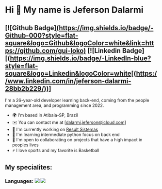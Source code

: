 Hi 👋 My name is Jeferson Dalarmi
==========================
[![Github Badge][(https://img.shields.io/badge/-Github-000?style=flat-square&logo=Github&logoColor=white&link=https://github.com/gui-loko)](https://github.com/Jdalarmi)
[![Linkedin Badge][(https://img.shields.io/badge/-LinkedIn-blue?style=flat-square&logo=Linkedin&logoColor=white[(https://www.linkedin.com/in/jeferson-dalarmi-28bb2b229/))]
--------------------------

I'm a 26-year-old developer learning back-end, coming from the people management area, and programming since 2022.


* 🌍  I'm based in Atibaia-SP, Brazil
* ✉️  You can contact me at [dalarmi.jeferson@icloud.com]
* 🚀  I'm currently working on [Result Sistemas](http://resultsistemas.com)
* 🧠  I'm learning intermediate python focus on back end
* 🤝  I'm open to collaborating on projects that have a high impact in peoples lives
* ⚡  I love sports and my favorite is Basketball

## My specialites:

### Languages: <img src="https://img.shields.io/badge/Python-FFD43B?style=for-the-badge&logo=python&logoColor=blue"/> <img src="https://img.shields.io/badge/JavaScript-323330?style=for-the-badge&logo=javascript&logoColor=F7DF1E"/>


